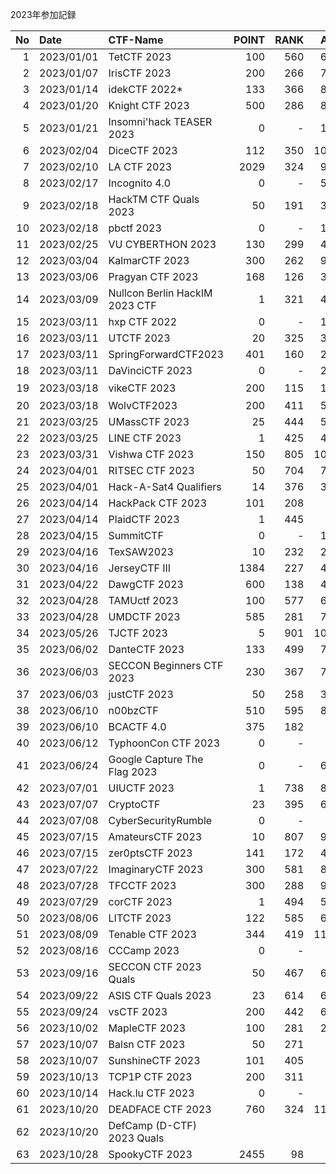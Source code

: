 2023年参加記録

| No |Date      |CTF-Name                          |POINT| RANK| Ans| All|Repo|URL(CTFTime)                    |URL                                 |
|---:|:---      |:---                              | ---:| ---:|---:|---:|:---|:---                            |:---                                |
|  1 |2023/01/01|TetCTF 2023                       |  100|  560| 601| ---| △ | https://ctftime.org/event/1842 | https://ctf.hackemail.live/        |
|  2 |2023/01/07|IrisCTF 2023                      |  200|  266| 730|1035| ◎ | https://ctftime.org/event/1774 | https://2023.irisc.tf/             |
|  3 |2023/01/14|idekCTF 2022*                     |  133|  366| 847| ---| △ | https://ctftime.org/event/1839 | https://ctf.idek.team/             |
|  4 |2023/01/20|Knight CTF 2023                   |  500|  286| 848| ---| ○ | https://ctftime.org/event/1792 | https://2023.knightctf.com/        |
|  5 |2023/01/21|Insomni'hack TEASER 2023          |    0|    -| 134| 342| △ | https://ctftime.org/event/1831 | https://teaser.insomnihack.ch/     |
|  6 |2023/02/04|DiceCTF 2023                      |  112|  350|1041| ---| ◎ | https://ctftime.org/event/1838 | https://ctf.dicega.ng/             |
|  7 |2023/02/10|LA CTF 2023                       | 2029|  324| 980| ---| ◎ | https://ctftime.org/event/1732 | https://platform.lac.tf/           |
|  8 |2023/02/17|Incognito 4.0                     |    0|    -| 525| ---| △ | https://ctftime.org/event/1880 | https://ictf.ninja/                |
|  9 |2023/02/18|HackTM CTF Quals 2023             |   50|  191| 366| 794| △ | https://ctftime.org/event/1848 | https://ctf.hacktm.ro/             |
| 10 |2023/02/18|pbctf 2023                        |    0|    -| 150|1067| △ | https://ctftime.org/event/1763 | https://ctf.perfect.blue/          |
| 11 |2023/02/25|VU CYBERTHON 2023                 |  130|  299| 439| ---| △ | https://ctftime.org/event/1881 | https://www.cyberthon.lt/          |
| 12 |2023/03/04|KalmarCTF 2023                    |  300|  262| 905|1532| △ | https://ctftime.org/event/1878 | https://kalmarc.tf/                |
| 13 |2023/03/06|Pragyan CTF 2023                  |  168|  126| 399|    | △ | https://ctftime.org/event/1931 | http://ctf.pragyan.org/            |
| 14 |2023/03/09|Nullcon Berlin HackIM 2023 CTF    |    1|  321| 407| ---| △ | https://ctftime.org/event/1900 | https://ctf.nullcon.net/           |
| 15 |2023/03/11|hxp CTF 2022                      |    0|    -| 181|1282| △ | https://ctftime.org/event/1845 | https://2022.ctf.link/             |
| 16 |2023/03/11|UTCTF 2023                        |   20|  325| 336| ---| △ | https://ctftime.org/event/1919 | https://utctf.live/                |
| 17 |2023/03/11|SpringForwardCTF2023              |  401|  160| 247| ---| △ | https://ctftime.org/event/1927 | https://nicc.ctfd.io/              |
| 18 |2023/03/11|DaVinciCTF 2023                   |    0|    -| 285| 289| △ | https://ctftime.org/event/1858 | https://dvc.tf/                    |
| 19 |2023/03/18|vikeCTF 2023                      |  200|  115| 197| 718| 〇 | https://ctftime.org/event/1884 | https://ctf.vikesec.ca/            |
| 20 |2023/03/18|WolvCTF2023                       |  200|  411| 599| 910| ◎ | https://ctftime.org/event/1866 | https://wolvctf.io/                |
| 21 |2023/03/25|UMassCTF 2023                     |   25|  444| 571| ---|    | https://ctftime.org/event/1912 | https://ctf.umasscybersec.org/     |
| 22 |2023/03/25|LINE CTF 2023                     |    1|  425| 476| ---| △ | https://ctftime.org/event/1716 | https://score.linectf.me/          |
| 23 |2023/03/31|Vishwa CTF 2023                   |  150|  805|1090| ---| △ | https://ctftime.org/event/1904 | https://www.vishwactf.com/         |
| 24 |2023/04/01|RITSEC CTF 2023                   |   50|  704| 712| 717| △ | https://ctftime.org/event/1860 | https://ctf.ritsec.club/           |
| 25 |2023/04/01|Hack-A-Sat4 Qualifiers            |   14|  376| 381| ---| △ | https://ctftime.org/event/1837 | https://quals.2023.hackasat.com/   |
| 26 |2023/04/14|HackPack CTF 2023                 |  101|  208|    |    |    | https://ctftime.org/event/1893 | https://ctf2023.hackpack.club/     |
| 27 |2023/04/14|PlaidCTF 2023                     |    1|  445|    |    |    | https://ctftime.org/event/1770 | https://plaidctf.com/              |
| 28 |2023/04/15|SummitCTF                         |    0|    -| 104| 357| △ | https://ctftime.org/event/1862 | https://summitctf.org/             |
| 29 |2023/04/16|TexSAW2023                        |   10|  232| 234| 330| △ | https://ctftime.org/event/1959 | https://www.texsaw2023.com/        |
| 30 |2023/04/16|JerseyCTF III                     | 1384|  227| 481| 793| ◎ | https://ctftime.org/event/1908 | https://ctf.jerseyctf.com/         |
| 31 |2023/04/22|DawgCTF 2023                      |  600|  138| 409| 616| ◎ | https://ctftime.org/event/1974 | https://metactf.com/join/dawgctf23/|
| 32 |2023/04/28|TAMUctf 2023                      |  100|  577| 609|1007|    | https://ctftime.org/event/1914 | https://tamuctf.com/               |
| 33 |2023/04/28|UMDCTF 2023                       |  585|  281| 745|1017|    | https://ctftime.org/event/1949 | https://umdctf.io/                 |
| 34 |2023/05/26|TJCTF 2023                        |    5|  901|1047| ---|    | https://ctftime.org/event/1865 | https://ctf.tjctf.org/             |
| 35 |2023/06/02|DanteCTF 2023                     |  133|  499| 702| 967|    | https://ctftime.org/event/2000 | https://dantectf.it/               |
| 36 |2023/06/03|SECCON Beginners CTF 2023         |  230|  367| 778| ---| ◎ |                                | https://score.beginners.seccon.jp/ |
| 37 |2023/06/03|justCTF 2023                      |   50|  258| 314| 947|    | https://ctftime.org/event/1930 | https://2023.justctf.team/         |
| 38 |2023/06/10|n00bzCTF                          |  510|  595| 855|1166|    | https://ctftime.org/event/1895 | https://ctf.n00bzunit3d.xyz/       |
| 39 |2023/06/10|BCACTF 4.0                        |  375|  182|    |    |    | https://ctftime.org/event/1941 | https://play.bcactf.com/           |
| 40 |2023/06/12|TyphoonCon CTF 2023               |    0|    -|    |    |    | https://ctftime.org/event/1997 | https://typhoonconctf-2023.ctfd.io/|
| 41 |2023/06/24|Google Capture The Flag 2023      |    0|    -| 676| ---|    | https://ctftime.org/event/1929 | https://capturetheflag.withgoogle.com/|
| 42 |2023/07/01|UIUCTF 2023                       |    1|  738| 818| ---|    | https://ctftime.org/event/1899 | https://uiuc.tf/                   |
| 43 |2023/07/07|CryptoCTF                         |   23|  395| 672| ---|    | https://ctftime.org/event/1857 | https://cr.yp.toc.tf/              |
| 44 |2023/07/08|CyberSecurityRumble               |    0|    -|    |    |    | https://ctftime.org/event/1942 | https://cybersecurityrumble.de/    |
| 45 |2023/07/15|AmateursCTF 2023                  |   10|  807| 914| ---|    | https://ctftime.org/event/1983 | https://ctf.amateurs.team/         |
| 46 |2023/07/15|zer0ptsCTF 2023                   |  141|  172| 476| ---|    | https://ctftime.org/event/1972 | https://2023.ctf.zer0pts.com/      |
| 47 |2023/07/22|ImaginaryCTF 2023                 |  300|  581| 880| ---|    | https://ctftime.org/event/2015 | https://2023.imaginaryctf.org/     |
| 48 |2023/07/28|TFCCTF 2023                       |  300|  288| 970|1413|    | https://ctftime.org/event/2034 | https://ctf.thefewchosen.com/      |
| 49 |2023/07/29|corCTF 2023                       |    1|  494| 592| ---|    | https://ctftime.org/event/1928 | https://2023.cor.team/             |
| 50 |2023/08/06|LITCTF 2023                       |  122|  585| 642|1367|    | https://ctftime.org/event/2052 | https://lit.lhsmathcs.org/         |
| 51 |2023/08/09|Tenable CTF 2023                  |  344|  419|1184|1499|    | https://ctftime.org/event/2055 | https://nessus.ctfd.io/            |
| 52 |2023/08/16|CCCamp 2023                       |    0|    -|    |    |    | https://ctftime.org/event/2048 | https://ctf.alles.team/            |
| 53 |2023/09/16|SECCON CTF 2023 Quals             |   50|  467| 653| ---| ◎ | https://ctftime.org/event/2003 | https://score.quals.seccon.jp/     |
| 54 |2023/09/22|ASIS CTF Quals 2023               |   23|  614| 656| ---|    | https://ctftime.org/event/1952 | https://asisctf.com/               |
| 55 |2023/09/24|vsCTF 2023                        |  200|  442| 600| ---|    | https://ctftime.org/event/2053 | https://ctf.viewsource.me/         |
| 56 |2023/10/02|MapleCTF 2023                     |  100|  281| 291| ---| ◎ | https://ctftime.org/event/2038 | https://ctf.maplebacon.org/        |
| 57 |2023/10/07|Balsn CTF 2023                    |   50|  271|    |    |    | https://ctftime.org/event/2056 |                                    |
| 58 |2023/10/07|SunshineCTF 2023                  |  101|  405|    |    |    | https://ctftime.org/event/2079 |                                    |
| 59 |2023/10/13|TCP1P CTF 2023                    |  200|  311|    |    |    | https://ctftime.org/event/2001 |                                    |
| 60 |2023/10/14|Hack.lu CTF 2023                  |    0|    -|    |    |    | https://ctftime.org/event/1921 |                                    | 
| 61 |2023/10/20|DEADFACE CTF 2023                 |  760|  324|1102|1107|    | https://ctftime.org/event/2031 | https://ctf.deadface.io/           |
| 62 |2023/10/20|DefCamp (D-CTF) 2023 Quals        |     |     |    |    |    | https://ctftime.org/event/2106 | https://dctf23-quals.cyber-edu.co/ |
| 63 |2023/10/28|SpookyCTF 2023	                   | 2455|   98|    |    |    | https://ctftime.org/event/2137 | https://spooky.ctfd.io/            |


